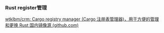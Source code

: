 ### Rust register管理

[wtklbm/crm: Cargo registry manager (Cargo 注册表管理器)，用于方便的管理和更换 Rust 国内镜像源 (github.com)](https://github.com/wtklbm/crm)

